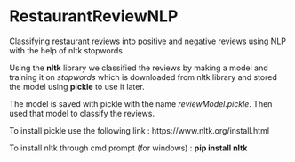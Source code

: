 # RestaurantReviewNLP
Classifying restaurant reviews into positive and negative reviews using NLP with the help of nltk stopwords
<p>Using the <b>nltk</b> library we classified the reviews by making a model and training it on <i>stopwords</i> which is downloaded from nltk library and stored the model using <b>pickle</b> to use it later.</p>
<p>The model is saved with pickle with the name <i>reviewModel.pickle</i>. Then used that model to classify the reviews.</p>
<p>To install pickle use the following link : https://www.nltk.org/install.html</p>
<p>To install nltk through cmd prompt (for windows) : <b>pip install nltk</b></p>
